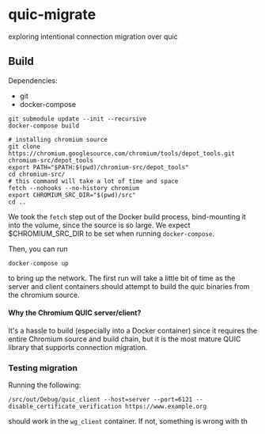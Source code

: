# quic-migrate
exploring intentional connection migration over quic

## Build

Dependencies:
 * git
 * docker-compose

```
git submodule update --init --recursive
docker-compose build

# installing chromium source
git clone https://chromium.googlesource.com/chromium/tools/depot_tools.git chromium-src/depot_tools
export PATH="$PATH:$(pwd)/chromium-src/depot_tools"
cd chromium-src/
# this command will take a lot of time and space
fetch --nohooks --no-history chromium
export CHROMIUM_SRC_DIR="$(pwd)/src"
cd ..
```

We took the `fetch` step out of the Docker build process, bind-mounting it into the volume, since the source is so large. We expect $CHROMIUM_SRC_DIR to be set when running `docker-compose`.

Then, you can run 
```
docker-compose up
```
to bring up the network. The first run will take a little bit of time as the server and client containers should attempt to build the quic binaries from the chromium source.


#### Why the Chromium QUIC server/client?

It's a hassle to build (especially into a Docker container) since it requires the entire Chromium source and build chain, but it is the most mature QUIC library that supports connection migration.

### Testing migration
Running the following:
```
/src/out/Debug/quic_client --host=server --port=6121 --disable_certificate_verification https://www.example.org
```
should work in the `wg_client` container. If not, something is wrong with th




